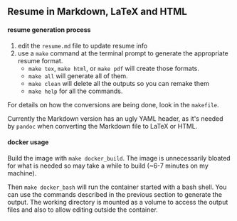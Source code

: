 ## Resume in Markdown, LaTeX and HTML

#### resume generation process

1. edit the `resume.md` file to update resume info
2. use a `make` command at the terminal prompt to
   generate the appropriate resume format.
   - `make tex`, `make html`, or `make pdf` will
     create those formats.  
   - `make all` will generate all of them.
   - `make clean` will delete all the outputs so
     you can remake them
   - `make help` for all the commands.

For details on how the conversions are being done,
look in the `makefile`.

Currently the Markdown version has an ugly YAML
header, as it's needed by `pandoc` when converting
the Markdown file to LaTeX or HTML.

#### docker usage

Build the image with `make docker_build`.  The image
is unnecessarily bloated for what is needed so may
take a while to build (~6-7 minutes on my machine).

Then `make docker_bash` will run the container started
with a bash shell.  You can use the commands described
in the previous section to generate the output.  The
working directory is mounted as a volume to access the
output files and also to allow editing outside the
container.
